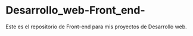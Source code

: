 # Desarrollo_web-Front_end-
Este es el repositorio de Front-end para mis proyectos de Desarrollo web.
